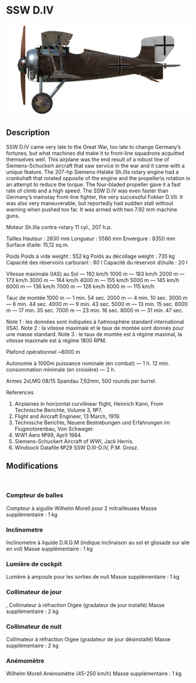 # SSW D.IV

![schuckertdiv](../images/schuckertdiv.png)

## Description

SSW D.IV came very late to the Great War, too late to change Germany’s fortunes, but what machines did make it to front-line squadrons acquitted themselves well. This airplane was the end result of a robust line of Siemens-Schuckert aircraft that saw service in the war and it came with a unique feature. The 207-hp Siemens-Halske Sh.IIIa rotary engine had a crankshaft that rotated opposite of the engine and the propeller\s rotation in an attempt to reduce the torque. The four-bladed propeller gave it a fast rate of climb and a high speed. The SSW D.IV was even faster than Germany’s mainstay front-line fighter, the very successful Fokker D.VII. It was also very maneuverable, but reportedly had sudden stall without warning when pushed too far. It was armed with two 7.92 mm machine guns.


Moteur
Sh.IIIa contra-rotary 11 cyl., 207 h.p.

Tailles
Hauteur : 2630 mm
Longueur : 5580 mm
Envergure : 8350 mm
Surface d\aile: 15,12 sq.m.

Poids
Poids à vide weight : 552 kg
Poids au décollage weight : 735 kg 
Capacité des réservoirs carburant : 80 l
Capacité du réservoir d\huile : 20 l

Vitesse maximale (IAS)
au Sol — 192 km/h
1000 m — 183 km/h
2000 m — 173 km/h
3000 m — 164 km/h
4000 m — 155 km/h
5000 m — 145 km/h
6000 m — 136 km/h
7000 m — 126 km/h
8000 m — 115 km/h

Tauc de montée
1000 m — 1 min. 54 sec.
2000 m — 4 min. 10 sec.
3000 m — 6 min. 44 sec.
4000 m — 9 min. 43 sec.
5000 m — 13 min. 15 sec.
6000 m — 17 min. 35 sec.
7000 m — 23 min. 16 sec.
8000 m — 31 min. 47 sec.

Note 1 : les données sont indiquées à l\atmosphère standard international (ISA).
Note 2 : la vitesse maximale et le taux de montée sont donnés pour une masse standard.
Note 3 : le taux de montée est à régime maximal, la vitesse maximale est à régime 1800 RPM.

Plafond opérationnel ~8000 m

Autonomie à 1000m
puissance nominale (en combat) — 1 h. 12 min.
consommation minimale (en croisière) — 2 h.

Armes
2хLMG 08/15 Spandau 7,92mm, 500 rounds per burrel.

References
1) Airplaines in horizontal curvilinear flight, Heinrich Kann, From Technische Berichte, Volume 3, №7.
2) Flight and Aircraft Engineer, 13 March, 1919.
3) Technische Berichte, Neuere Bestrebungen und Erfahrungen im Flugmotorenbau, Von Schwager.
4) WW1 Aero №99, April 1984.
5) Siemens-Schuckert Aircraft of WWI, Jack Herris.
6) Windsock Datafile №29 SSW D.III-D.IV, P.M. Grosz.

## Modifications
﻿

### Compteur de balles

Compteur à aiguille Wilhelm Morell pour 2 mitrailleuses
Masse supplémentaire : 1 kg
﻿

### Inclinometre

Inclinometre à liquide D.R.G.M (indique inclinaison au sol et glissade sur aile en vol)
Masse supplémentaire : 1 kg
﻿

### Lumière de cockpit

Lumière à ampoule pour les sorties de nuit
Masse supplémentaire : 1 kg
﻿

### Collimateur de jour

, Collimateur à réfraction Oigee (gradateur de jour installé)
Masse supplémentaire : 2 kg
﻿

### Collimateur de nuit

Collimateur à réfraction Oigee (gradateur de jour désinstallé)
Masse supplémentaire : 2 kg
﻿

### Anémomètre

Wilhelm Morell Anémomètre (45-250 km/h)
Masse supplémentaire : 1 kg
